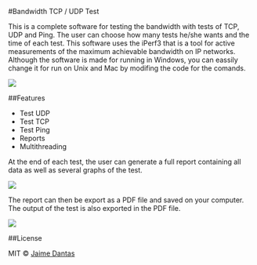 #Bandwidth TCP / UDP  Test

This is a complete software for testing the bandwidth with tests of TCP, UDP and Ping. The user can choose how many tests he/she wants and the time of each test. This software uses the iPerf3 that is a tool for active measurements of the maximum achievable bandwidth on IP networks. Although the software is made for running in  Windows, you can eassily change it for run on Unix and Mac by modifing the code for the comands. 

![](https://github.com/jaimedantas/Bandwidth-Test/blob/master/images_git/main.png)

##Features
* Test UDP
* Test TCP
* Test Ping
* Reports
* Multithreading

At the end of each test, the user can generate a full report containing all data as well as several graphs of the test. 

![](https://github.com/jaimedantas/Bandwidth-Test/blob/master/images_git/report.png)

The report can then be export as a PDF file and saved on your computer. The output of the test is also exported in the PDF file. 

![](https://github.com/jaimedantas/Bandwidth-Test/blob/master/images_git/graph_report.png)

##License

MIT © [Jaime Dantas](http://jaimedantas.ddns.net/)

